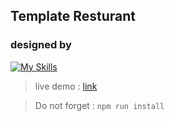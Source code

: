 ## Template Resturant 
### designed by 
[![My Skills](https://skillicons.dev/icons?i=tailwind)](https://skillicons.dev)

> live demo :  [link](https://res-res.netlify.app/)

> Do not forget :  `npm run install`
